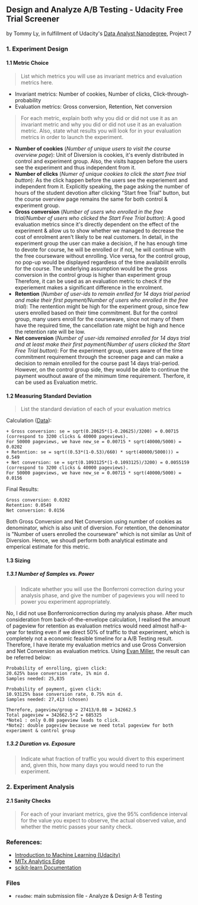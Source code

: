 ## Design and Analyze A/B Testing - Udacity Free Trial Screener
by Tommy Ly, in fulfillment of Udacity's [Data Analyst Nanodegree](https://www.udacity.com/course/nd002), Project 7

### 1. Experiment Design
#### 1.1 Metric Choice
> List which metrics you will use as invariant metrics and evaluation metrics here.

+ Invariant metrics: Number of cookies, Number of clicks, Click-through-probability
+ Evaluation metrics: Gross conversion, Retention, Net conversion
 

> For each metric, explain both why you did or did not use it as an invariant metric and why you did or did not use it as an evaluation metric. Also, state what results you will look for in your evaluation metrics in order to launch the experiment.

+ __Number of cookies__ (_Number of unique users to visit the course overview page_): Unit of Diversion is cookies, it's evenly distributed in control and experiment group. Also, the visits happen before the users see the experiment and thus independent from it.
+ __Number of clicks__ (_Numer of unique cookies to click the start free trial button_): As the click happen before the users see the experiement and independent from it. Explicitly speaking, the page asking the number of hours of the student devotion after clicking "Start free Trial" button, but the course overview page remains the same for both control & experiment group. 
+ __Gross conversion__ (_Number of users who enrolled in the free trial/Number of users who clicked the Start Free Trial button_): A good evaluation metrics since it's directly dependent on the effect of the experiment & allow us to show whether we managed to decrease the cost of enrolment aren't likely to be real customers. In detail, in the experiment group the user can make a decision, if he has enough time to devote for course, he will be enrolled or if not, he will continue with the free courseware without enrolling. Vice versa, for the control group, no pop-up would be displayed regardless of the time availabilit enrolls for the course. The underlying assumption would be the gross conversion in the control group is higher than experiment group Therefore, it can be used as an evaluation metric to check if the experiement makes a significant difference in the enrolment. 
+ __Retention__ (_Number of user-ids to remain enrlled for 14 days trial period and make their first payment/Number of users who enrolled in the free trial_): The rentention might be high for the experiment group, since few users enrolled based on their time commitment. But for the control group, many users enroll for the courseware, since not many of them have the required time, the cancellation rate might be high and hence the retention rate will be low. 
+ __Net conversion__ (_Number of user-ids remained enrolled for 14 days trial and at least make their first payment/Number of users clicked the Start Free Trial button_): For the experiment group, users aware of the time commitment requirement through the screener page and can make a decision to remain enrolled for the course past 14 days trial-period. However, on the control group side, they would be able to continue the payment wouthout aware of the minimum time requirement. Therfore, it can be used as Evaluation metric.

#### 1.2 Measuring Standard Deviation
> List the standard deviation of each of your evaluation metrics

Calculation ([Data](https://docs.google.com/spreadsheets/d/1MYNUtC47Pg8hdoCjOXaHqF-thheGpUshrFA21BAJnNc/edit#gid=0)): 
```
+ Gross conversion: se = sqrt(0.20625*(1-0.20625)/3200) = 0.00715 (correspond to 3200 clicks & 40000 pageviews).
For 50000 pageviews, we have new_se = 0.00715 * sqrt(40000/5000) = 0.0202 
+ Retention: se = sqrt((0.53*(1-0.53)/660) * sqrt(40000/5000))) = 0.549
+ Net conversion: se = sqrt(0.1093125*(1-0.1093125)/3200) = 0.0055159 (correspond to 3200 clicks & 40000 pageviews).
For 50000 pageviews, we have new_se = 0.00715 * sqrt(40000/5000) = 0.0156 
```

Final Results:
```
Gross conversion: 0.0202
Retention: 0.0549
Net conversion: 0.0156
```
Both Gross Conversion and Net Conversion using number of cookies as denominator, which is also unit of diversion. For retention, the denominator is "Number of users enrolled the courseware" which is not similar as Unit of Diversion. Hence, we shoudl perform both analytical estimate and emperical estimate for this metric.

#### 1.3 Sizing
##### 1.3.1 Number of Samples vs. Power
> Indicate whether you will use the Bonferroni correction during your analysis phase, and give the number of pageviews you will need to power you experiment appropriately.

No, I did not use Bonferronicorrection during my analysis phase. 
After much consideration from back-of-the-envelope calculation, I realised the amount of pageview for retention as evaluation metrics would need almost half-a-year for testing even if we direct 50% of traffic to that experiment, which is completely not a economic feasible timeline for a A/B Testing result. Therefore, I have iterate my evaluation metrics and use Gross Conversion and Net Conversion as evaluation metrics. Using [Evan Miller](http://www.evanmiller.org/ab-testing/sample-size.html), the result can be referred below:

```
Probability of enrolling, given click:
20.625% base conversion rate, 1% min d.
Samples needed: 25,835

Probability of payment, given click:
10.93125% base conversion rate, 0.75% min d.
Samples needed: 27,413 (chosen)

Therefore, pageview/group = 27413/0.08 = 342662.5
Total pageview = 342662.5*2 = 685325
*Note1 : only 0.08 pageview leads to click.
*Note2: double pageview because we need total pageview for both experiment & control group
```



##### 1.3.2 Duration vs. Exposure
> Indicate what fraction of traffic you would divert to this experiment and, given this, how many days you would need to run the experiment.

### 2. Experiment Analysis
#### 2.1 Sanity Checks
> For each of your invariant metrics, give the 95% confidence interval for the value you expect to observe, the actual observed value, and whether the metric passes your sanity check.

### References:
- [Introduction to Machine Learning (Udacity)](https://www.udacity.com/course/viewer#!/c-ud120-nd)
- [MITx Analytics Edge](https://www.edx.org/course/analytics-edge-mitx-15-071x-0)
- [scikit-learn Documentation](http://scikit-learn.org/stable/documentation.html)

### Files
- `readme`: main submission file - Analyze & Design A-B Testing


